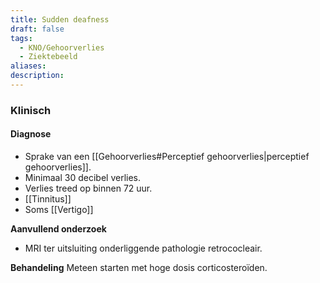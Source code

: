 ```yaml
---
title: Sudden deafness
draft: false
tags:
  - KNO/Gehoorverlies
  - Ziektebeeld
aliases: 
description: 
---
```


### Klinisch

#### Diagnose

- Sprake van een [[Gehoorverlies#Perceptief gehoorverlies|perceptief gehoorverlies]].
- Minimaal 30 decibel verlies.
- Verlies treed op binnen 72 uur.
- [[Tinnitus]]
- Soms [[Vertigo]]

**Aanvullend onderzoek**
- MRI ter uitsluiting onderliggende pathologie retrococleair. 

**Behandeling**
Meteen starten met hoge dosis corticosteroïden.
